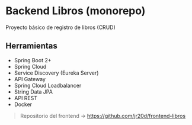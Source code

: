 # Backend Libros (monorepo)

Proyecto básico de registro de libros (CRUD)

## Herramientas
* Spring Boot 2+
* Spring Cloud
* Service Discovery (Eureka Server)
* API Gateway
* Spring Cloud Loadbalancer
* String Data JPA
* API REST
* Docker

> Repositorio del frontend -> https://github.com/jr20d/frontend-libros
